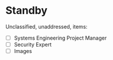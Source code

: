 
<br>

# Standby

Unclassified, unaddressed, items:

-[ ] Systems Engineering Project Manager
-[ ] Security Expert
-[ ] Images

<br>
<br>

<br>
<br>

<br>
<br>

<br>
<br>
